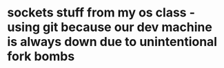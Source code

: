 # sockets stuff from my os class - using git because our dev machine is always down due to unintentional fork bombs
